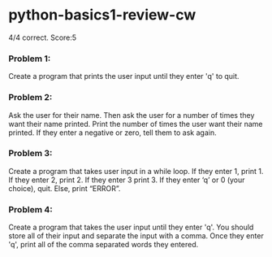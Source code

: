 # python-basics1-review-cw
4/4 correct. Score:5
### Problem 1:
Create a program that prints the user input until they enter 'q' to quit.

### Problem 2:
Ask the user for their name. Then ask the user for a number of times they want their name printed. Print the number of times the user want their name printed. If they enter a negative or zero, tell them to ask again.

### Problem 3:
Create a program that takes user input in a while loop. If they enter 1, print 1. If they enter 2, print 2. If they enter 3 print 3. If they enter ‘q’ or 0 (your choice), quit. Else, print “ERROR”.

### Problem 4:
Create a program that takes the user input until they enter 'q'. You should store all of their input and separate the input with a comma. Once they enter 'q', print all of the comma separated words they entered.
